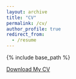 ```yaml
---
layout: archive
title: "CV"
permalink: /cv/
author_profile: true
redirect_from:
  - /resume
---
```


{% include base_path %}

[Download My CV](assets/cv.pdf)
